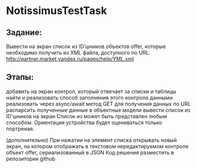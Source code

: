 # NotissimusTestTask
## Задание:

Вывести на экран список из ID'шников объектов offer, которые необходимо получить из XML файла, доступного по URL: http://partner.market.yandex.ru/pages/help/YML.xml 

## Этапы:
добавить на экран контрол, который отвечает за списки и таблицы найти и реализовать способ заполнения этого контрола данными реализовать через async/await метод GET для получения данных по URL распарсить полученные данные в объектные модели вывести список из ID'шников на экран Список из может быть представлен любым способом. Ориентация устройства будет оцениваться только портреная.

(дополнительно) При нажатии на элемент списка открывать новый экран, на котором отображать в текстовом нередактируемом контроле объект offer, сериализованный в JSON Код решения разместить в репозитории github


